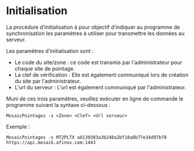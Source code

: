 # Initialisation

La procédure d’initialisation à pour objectif d’indiquer au programme de synchronisation les paramètres à utiliser pour transmettre les données au serveur.

Les paramètres d'initialisation sont :

* Le code du site/zone : ce code est transmis par l'administrateur pour chaque site de pointage.
* La clef de vérification : Elle est également communiqué lors de création du site par l'administrateur.
* L'url du serveur : L'url est également communiqué par l'administrateur.

Muni de ces trois paramètres, veuillez exécuter en ligne de commande le programme suivant la syntaxe ci-dessous :

```
MosaicPointages -s <Zone> <Clef> <Url serveur>
```

Exemple :

```
MosaicPointages -s MT2PLTX a8139383a3b248a2bf18a8b77e34d97b78 https://api.mosaik.afinov.com:1443
```
